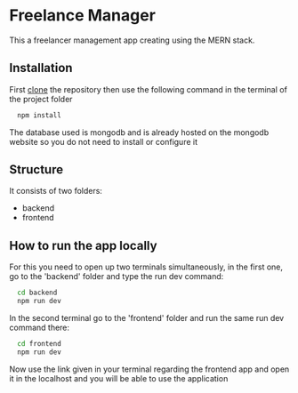 # Freelance Manager

This a freelancer management app creating using the MERN stack.


## Installation

First [clone](https://docs.github.com/en/repositories/creating-and-managing-repositories/cloning-a-repository) the repository then use the following command in the terminal of the project folder

```bash
  npm install
```
The database used is mongodb and is already hosted on the mongodb website so you do not need to install or configure it 


## Structure

It consists of two folders: 

 - backend
 - frontend


## How to run the app locally

For this you need to open up two terminals simultaneously, in the first one, go to the 'backend' folder and type the run dev command:
```bash
  cd backend
  npm run dev
```
In the second terminal go to the 'frontend' folder and run the same run dev command there:
```bash
  cd frontend
  npm run dev
```

Now use the link given in your terminal regarding the frontend app and open it in the localhost and you will be able to use the application
